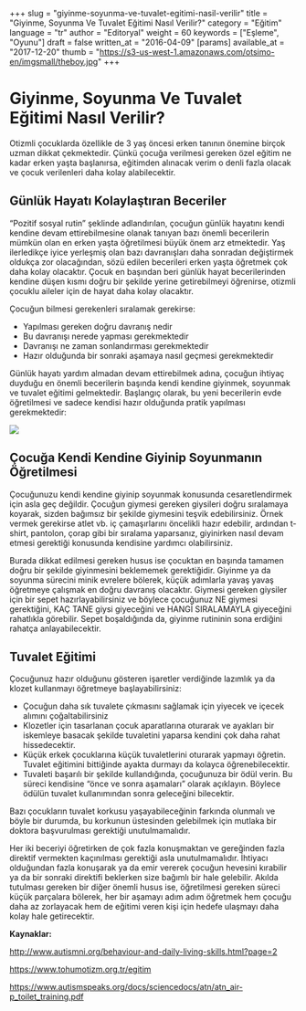+++
slug = "giyinme-soyunma-ve-tuvalet-egitimi-nasil-verilir"
title = "Giyinme, Soyunma Ve Tuvalet Eğitimi Nasıl Verilir?"
category = "Eğitim"
language = "tr"
author = "Editoryal"
weight = 60
keywords = ["Eşleme", "Oyunu"]
draft = false
written_at = "2016-04-09"
[params]
available_at = "2017-12-20"
thumb = "https://s3-us-west-1.amazonaws.com/otsimo-en/imgsmall/theboy.jpg"
+++


# Giyinme, Soyunma Ve Tuvalet Eğitimi Nasıl Verilir?

Otizmli çocuklarda özellikle de 3 yaş öncesi erken tanının önemine birçok uzman dikkat çekmektedir. Çünkü çocuğa verilmesi gereken özel eğitim ne kadar erken yaşta başlanırsa, eğitimden alınacak verim o denli fazla olacak ve çocuk verilenleri daha kolay alabilecektir.

## Günlük Hayatı Kolaylaştıran Beceriler

“Pozitif sosyal rutin” şeklinde adlandırılan, çocuğun günlük hayatını kendi kendine devam ettirebilmesine olanak tanıyan bazı önemli becerilerin mümkün olan en erken yaşta öğretilmesi büyük önem arz etmektedir. Yaş ilerledikçe iyice yerleşmiş olan bazı davranışları daha sonradan değiştirmek oldukça zor olacağından, sözü edilen becerileri erken yaşta öğretmek çok daha kolay olacaktır. Çocuk en başından beri günlük hayat becerilerinden kendine düşen kısmı doğru bir şekilde yerine getirebilmeyi öğrenirse, otizmli çocuklu aileler için de hayat daha kolay olacaktır.

Çocuğun bilmesi gerekenleri sıralamak gerekirse:

  * Yapılması gereken doğru davranış nedir
  * Bu davranışı nerede yapması gerekmektedir
  * Davranışı ne zaman sonlandırması gerekmektedir
  * Hazır olduğunda bir sonraki aşamaya nasıl geçmesi gerekmektedir


Günlük hayatı yardım almadan devam ettirebilmek adına, çocuğun ihtiyaç duyduğu en önemli becerilerin başında kendi kendine giyinmek, soyunmak ve tuvalet eğitimi gelmektedir. Başlangıç olarak, bu yeni becerilerin evde öğretilmesi ve sadece kendisi hazır olduğunda pratik yapılması gerekmektedir:

![](https://s3-us-west-1.amazonaws.com/otsimo-en/imgsmall/blog_ici/room_game.jpg)

## Çocuğa Kendi Kendine Giyinip Soyunmanın Öğretilmesi

Çocuğunuzu kendi kendine giyinip soyunmak konusunda cesaretlendirmek için asla geç değildir. Çocuğun giymesi gereken giysileri doğru sıralamaya koyarak, sizden bağımsız bir şekilde giymesini teşvik edebilirsiniz. Örnek vermek gerekirse atlet vb. iç çamaşırlarını öncelikli hazır edebilir, ardından t-shirt, pantolon, çorap gibi bir sıralama yaparsanız, giyinirken nasıl devam etmesi gerektiği konusunda kendisine yardımcı olabilirsiniz.

Burada dikkat edilmesi gereken husus ise çocuktan en başında tamamen doğru bir şekilde giyinmesini beklememek gerektiğidir. Giyinme ya da soyunma sürecini minik evrelere bölerek, küçük adımlarla yavaş yavaş öğretmeye çalışmak en doğru davranış olacaktır. Giymesi gereken giysiler için bir sepet hazırlayabilirsiniz ve böylece çocuğunuz NE giymesi gerektiğini, KAÇ TANE giysi giyeceğini ve HANGİ SIRALAMAYLA giyeceğini rahatlıkla görebilir. Sepet boşaldığında da, giyinme rutininin sona erdiğini rahatça anlayabilecektir.

## Tuvalet Eğitimi

Çocuğunuz hazır olduğunu gösteren işaretler verdiğinde lazımlık ya da klozet kullanmayı öğretmeye başlayabilirsiniz:

  * Çocuğun daha sık tuvalete çıkmasını sağlamak için yiyecek ve içecek alımını çoğaltabilirsiniz
  * Klozetler için tasarlanan çocuk aparatlarına oturarak ve ayakları bir iskemleye basacak şekilde tuvaletini yaparsa kendini çok daha rahat hissedecektir.
  * Küçük erkek çocuklarına küçük tuvaletlerini oturarak yapmayı öğretin. Tuvalet eğitimini bittiğinde ayakta durmayı da kolayca öğrenebilecektir.
  * Tuvaleti başarılı bir şekilde kullandığında, çocuğunuza bir ödül verin. Bu süreci kendisine “önce ve sonra aşamaları” olarak açıklayın. Böylece ödülün tuvalet kullanımından sonra geleceğini bilecektir.

Bazı çocukların tuvalet korkusu yaşayabileceğinin farkında olunmalı ve böyle bir durumda, bu korkunun üstesinden gelebilmek için mutlaka bir doktora başvurulması gerektiği unutulmamalıdır.

Her iki beceriyi öğretirken de çok fazla konuşmaktan ve gereğinden fazla direktif vermekten kaçınılması gerektiği asla unutulmamalıdır. İhtiyacı olduğundan fazla konuşarak ya da emir vererek çocuğun hevesini kırabilir ya da bir sonraki direktifi beklerken size bağımlı bir hale gelebilir. Akılda tutulması gereken bir diğer önemli husus ise, öğretilmesi gereken süreci küçük parçalara bölerek, her bir aşamayı adım adım öğretmek hem çocuğu daha az zorlayacak hem de eğitimi veren kişi için hedefe ulaşmayı daha kolay hale getirecektir.

**Kaynaklar:**

http://www.autismni.org/behaviour-and-daily-living-skills.html?page=2

https://www.tohumotizm.org.tr/egitim

https://www.autismspeaks.org/docs/sciencedocs/atn/atn_air-p_toilet_training.pdf
